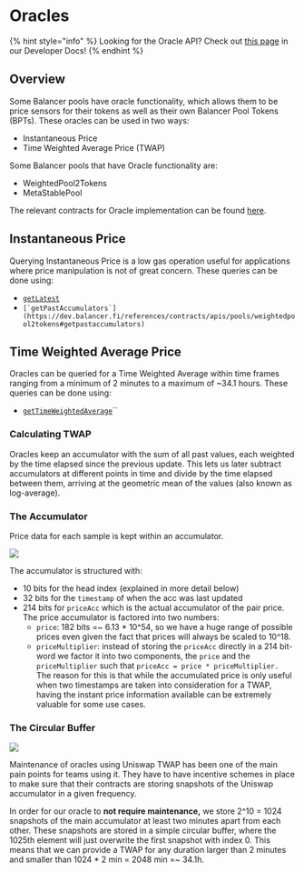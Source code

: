 # Oracles

{% hint style="info" %}
Looking for the Oracle API? Check out [this page](https://dev.balancer.fi/references/contracts/apis/pools/weightedpool2tokens) in our Developer Docs!
{% endhint %}

## Overview

Some Balancer pools have oracle functionality, which allows them to be price sensors for their tokens as well as their own Balancer Pool Tokens (BPTs). These oracles can be used in two ways:

* Instantaneous Price
* Time Weighted Average Price (TWAP)

Some Balancer pools that have Oracle functionality are:

* WeightedPool2Tokens
* MetaStablePool

The relevant contracts for Oracle implementation can be found [here](https://github.com/balancer-labs/balancer-v2-monorepo/tree/d2794ef7d8f6d321cde36b7c536e8d51971688bd/pkg/pool-utils/contracts/oracle).

## Instantaneous Price

Querying Instantaneous Price is a low gas operation useful for applications where price manipulation is not of great concern. These queries can be done using:

* [`getLatest`](https://dev.balancer.fi/references/contracts/apis/pools/weightedpool2tokens#getlatest)
* ``[`getPastAccumulators`](https://dev.balancer.fi/references/contracts/apis/pools/weightedpool2tokens#getpastaccumulators)``

## Time Weighted Average Price

Oracles can be queried for a Time Weighted Average within time frames ranging from a minimum of 2 minutes to a maximum of \~34.1 hours. These queries can be done using:

* [`getTimeWeightedAverage`](https://dev.balancer.fi/references/contracts/apis/pools/weightedpool2tokens#gettimeweightedaverage)``

### Calculating TWAP

Oracles keep an accumulator with the sum of all past values, each weighted by the time elapsed since the previous update. This lets us later subtract accumulators at different points in time and divide by the time elapsed between them, arriving at the geometric mean of the values (also known as log-average).

### The Accumulator

Price data for each sample is kept within an accumulator.&#x20;

![](<../.gitbook/assets/Untitled (1).png>)

The accumulator is structured with:

* 10 bits for the head index (explained in more detail below)
* 32 bits for the `timestamp` of when the acc was last updated
* 214 bits for `priceAcc` which is the actual accumulator of the pair price. The price accumulator is factored into two numbers:
  * `price`: 182 bits =\~ 6.13 \* 10^54, so we have a huge range of possible prices even given the fact that prices will always be scaled to 10^18.
  * `priceMultiplier`: instead of storing the `priceAcc` directly in a 214 bit-word we factor it into two components, the `price` and the `priceMultiplier` such that `priceAcc = price * priceMultiplier.` The reason for this is that while the accumulated price is only useful when two timestamps are taken into consideration for a TWAP, having the instant price information available can be extremely valuable for some use cases.

### The Circular Buffer

![](../.gitbook/assets/circularBufferAccumulator.png)

Maintenance of oracles using Uniswap TWAP has been one of the main pain points for teams using it. They have to have incentive schemes in place to make sure that their contracts are storing snapshots of the Uniswap accumulator in a given frequency.

In order for our oracle to **not require maintenance,** we store 2^10 = 1024 snapshots of the main accumulator at least two minutes apart from each other. These snapshots are stored in a simple circular buffer, where the 1025th element will just overwrite the first snapshot with index 0. This means that we can provide a TWAP for any duration larger than 2 minutes and smaller than 1024 \* 2 min = 2048 min =\~ 34.1h.
